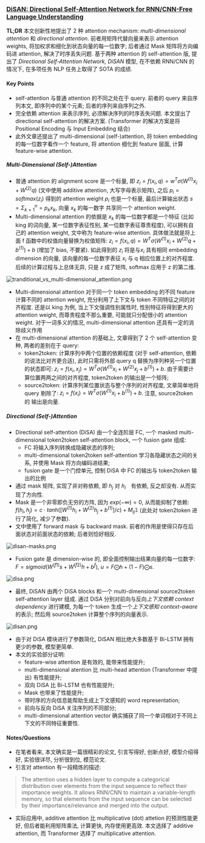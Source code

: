 ### [DiSAN: Directional Self-Attention Network for RNN/CNN-Free Language Understanding](https://arxiv.org/abs/1709.04696)

**TL;DR** 本文创新性地提出了 2 种 attention mechanism: *multi-dimensional attention* 和 *directional attention*. 前者用矩阵代替向量来表示 attention weights, 将加权求和细化到状态向量的每一位数字; 后者通过 Mask 矩阵将方向编码进 attention, 解决了时序丢失问题. 基于两种 attention 的 self-attention 版, 提出了 *Directional Self-Attention Network, DiSAN* 模型, 在不依赖 RNN/CNN 的情况下, 在多项任务 NLP 任务上取得了 SOTA 的成绩.

#### Key Points

* self-attention 与普通 attention 的不同之处在于 query. 前者的 query 来自序列本文, 即序列中的某个元素; 后者的序列来自序列之外.
* 完全依赖 attention 来表示序列, 必须解决序列的时序丢失问题. 本文提出了 directional self-attention 的解决方案. (Transformer 的解决方案是将 Positional Encoding 与 Input Embedding 结合)
* 此外文章还提出了 multi-dimensional (self-)attention, 将 token embedding 的每一位数字看作一个 feature, 将 attention 细化到 feature 层面, 计算 feature-wise attention.

##### Multi-Dimensional (Self-)Attention

* 普通 attention 的 alignment score 是一个标量, 即 $z_i=f(x_i, q)=w^T\sigma(W^{(1)}x_i+W^{(2)}q)$ (文中使用 additive attention, 大写字母表示矩阵), 之后 $p_i=softmax(z_i)$ 得到的 attention weight $p_i$ 也是一个标量, 最后计算输出状态 $s=\Sigma_{k=1}^{n}=p_k x_k$, 向量 $x_k$ 的每一数字 共享同一个 attention weight.
* Multi-dimensional attention 的依据是 $x_k$ 的每一位数字都是一个特征 (比如 king 的词向量, 某一位数字表征性别, 某一位数字表征尊贵程度), 可以拥有自己的 attention weight, 文中称为 feature-wise attention. 具体做法就是将上面 f 函数中的权值向量替换为权值矩阵: $z_i=f(x_i, q)=W^T\sigma(W^{(1)}x_i+W^{(2)}q + b^{(1)}) + b$ (增加了 bias, 不要紧). 如此得到的 $z_i$ 将是与$x_i$ 具有相同 embedding dimension 的向量, 该向量的每一位数字表征 $x_i$ 与 q 相应位置上的对齐程度. 后续的计算过程与上总体无异, 只是 z 成了矩阵, softmax 应用于 z 的第二维.

![tranditional_vs_multi-dimensional_attention.png](../img/tranditional_vs_multi-dimensional_attention.png)

* Multi-dimensional attention 对于同一个 token embedding 的不同 feature 计算不同的 attention weight, 充分利用了上下文与 token 不同特征之间的对齐程度. 还是以 king 为例, 当上下文强调性别属性时, 性别特征将得到更大的 attention weight, 而尊贵程度不那么重要, 可能就只分配很小的 attention weight. 对于一词多义的情况, multi-dimensional attention 还具有一定的消除歧义作用
* 在 multi-dimensional attention 的基础上, 文章得到了 2 个 self-attention 变种, 两者的差别在于 query:
    * token2token: 计算序列中两个位置的依赖程度 (对于 self-attention, 依赖的说法比对齐更合适), 此时只需将外部 query q 替换为序列种另一个位置的状态即可: $z_i=f(x_i, x_j)=W^T\sigma(W^{(1)}x_i+W^{(2)}x_j + b^{(1)}) + b$. 由于需要计算位置两两之间的对齐程度, token2token 的输出是一个矩阵;
    * source2token: 计算序列某位置状态与整个序列的对齐程度, 文章简单地将 query 剔除了: $z_i=f(x_i)=W^T\sigma(W^{(1)}x_i+ b^{(1)}) + b$. 注意, source2token 的 输出是向量.

##### Directional (Self-)Attention

* Directional self-attention (DiSA) 由一个全连阶层 FC, 一个 masked multi-dimensional token2token self-attention block, 一个 fusion gate 组成:
    * FC 将输入序列转换成隐藏状态的序列;
    * multi-dimensional token2token self-attention 学习各隐藏状态之间的关系, 并使用 Mask 将方向编码进结果;
    * fusion gate 是一个门控单元, 控制 DiSA 中 FC 的输出与 token2token 输出的比例
* 通过 mask 矩阵, 实现了非对称依赖, 即 $h_j$ 对 $h_i$　有依赖, 反之却没有. 从而实现了方向性.
* Mask 是一个非零即负无穷的方阵, 因为 $exp(-\infty)=0$, 从而能抑制了依赖: $f(h_i, h_j)=c \cdot tanh([W^{(1)}h_i+W^{(2)}h_j + b^{(1)}]/c) + M_{ij}\mathbb{1}$ (此处对 token2token 进行了简化, 减少了参数).
* 文中使用了 forward mask 与 backward mask. 前者的作用是使得只存在后面状态对前面状态的依赖; 后者则恰好相反.

![disan-masks.png](../img/disan-masks.png)

* Fusion gate 是 dimension-wise 的, 即全面控制输出结果向量的每一位数字: $F=sigmoid(W^{(f1)}s + W^{(f2)}h +b^{f})$, $u=F\bigodot h+(1-F)\bigodot s$.

![disa.png](../img/disa.png)

* 最终, DiSAN 由两个 DiSA blocks 和一个 multi-dimensional source2token self-attention layer 组成. 通过 DiSA 分别对前向与反向*上下文依赖 context dependency* 进行建模, 为每一个 token 生成一个*上下文感知 context-aware* 的表示; 然后用 source2token 计算整个序列的向量表示.

![disan.png](../img/disan.png)

* 由于对 DiSA 模块进行了参数简化, DiSAN 相比绝大多数基于 Bi-LSTM 拥有更少的参数, 模型更简单.
* 本文的实验部分证明:
    * feature-wise attention 是有效的, 能带来性能提升;
    * multi-dimensional atention 比 multi-head attention (Transformer 中提出) 有性能提升;
    * 双向 DiSA 比 Bi-LSTM 也有性能提升;
    * Mask 也带来了性能提升;
    * 带时序的方向信息能帮助生成上下文感知的 word representation;
    * 前向与反向 DiSA 关注序列的不同部分;
    * multi-dimensional attention vector 确实捕获了同一个单词相对于不同上下文的不同特征重要性.

#### Notes/Questions

* 在笔者看来, 本文确实是一篇很精彩的论文, 引言写得好, 创新点好, 模型介绍得好, 实验很详尽, 分析很到位, 模范论文.
* 引言对 attention 有一段精炼的描述:

> The attention uses a hidden layer to compute a categorical distribution over elements from the input sequence to reflect their importance weights. It allows RNN/CNN to maintain a variable-length memory, so that elements from the input sequence can be selected by their importance/relevance and merged into the output.

* 实际应用中, additive attention 比 multiplicative (dot) attetion 的预测性能更好, 但后者能利用矩阵乘法, 计算更快, 内存使用更高效. 本文选择了 additive attention, 而 Transformer 选择了 multiplicative attention.
